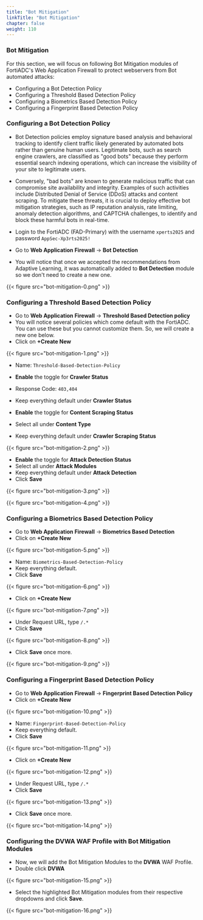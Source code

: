 ```yaml
---
title: "Bot Mitigation"
linkTitle: "Bot Mitigation"
chapter: false
weight: 110
---
```


### Bot Mitigation

For this section, we will focus on following Bot Mitigation modules of FortiADC's Web Application Firewall to protect webservers from Bot automated attacks:

* Configuring a Bot Detection Policy
* Configuring a Threshold Based Detection Policy
* Configuring a Biometrics Based Detection Policy
* Configuring a Fingerprint Based Detection Policy

### Configuring a Bot Detection Policy

* Bot Detection policies employ signature based analysis and behavioral tracking to identify client traffic likely generated by automated bots rather than genuine human users. Legitimate bots, such as search engine crawlers, are classified as "good bots" because they perform essential search indexing operations, which can increase the visibility of your site to legitimate users.

* Conversely, "bad bots" are known to generate malicious traffic that can compromise site availability and integrity. Examples of such activities include Distributed Denial of Service (DDoS) attacks and content scraping. To mitigate these threats, it is crucial to deploy effective bot mitigation strategies, such as IP reputation analysis, rate limiting, anomaly detection algorithms, and CAPTCHA challenges, to identify and block these harmful bots in real-time.

* Login to the FortiADC (FAD-Primary) with the username ```xperts2025``` and password ```AppSec-Xp3rts2025!``` 
* Go to **Web Application Firewall** → **Bot Detection** 
* You will notice that once we accepted the recommendations from Adaptive Learning, it was automatically added to **Bot Detection** module so we don't need to create a new one.

{{< figure src="bot-mitigation-0.png" >}}

### Configuring a Threshold Based Detection Policy

* Go to **Web Application Firewall** → **Threshold Based Detection policy** 
* You will notice several policies which come default with the FortiADC. You can use these but you cannot customize them. So, we will create a new one below. 
* Click on **+Create New** 

{{< figure src="bot-mitigation-1.png" >}}

* Name: ```Threshold-Based-Detection-Policy```
* **Enable** the toggle for **Crawler Status**
* Response Code: ```403,404```
* Keep everything default under **Crawler Status**

* **Enable** the toggle for **Content Scraping Status**
* Select all under **Content Type**
* Keep everything default under **Crawler Scraping Status**

{{< figure src="bot-mitigation-2.png" >}}

* **Enable** the toggle for **Attack Detection Status**
* Select all under **Attack Modules**
* Keep everything default under **Attack Detection**
* Click **Save**

{{< figure src="bot-mitigation-3.png" >}}

{{< figure src="bot-mitigation-4.png" >}}

### Configuring a Biometrics Based Detection Policy

* Go to **Web Application Firewall** → **Biometrics Based Detection** 
* Click on **+Create New** 

{{< figure src="bot-mitigation-5.png" >}}

* Name: ```Biometrics-Based-Detection-Policy```
* Keep everything default.
* Click **Save**

{{< figure src="bot-mitigation-6.png" >}}

* Click on **+Create New** 

{{< figure src="bot-mitigation-7.png" >}}

* Under Request URL, type ```/.*``` 
* Click **Save**

{{< figure src="bot-mitigation-8.png" >}}

* Click **Save** once more.

{{< figure src="bot-mitigation-9.png" >}}

### Configuring a Fingerprint Based Detection Policy

* Go to **Web Application Firewall** → **Fingerprint Based Detection Policy** 
* Click on **+Create New** 

{{< figure src="bot-mitigation-10.png" >}}

* Name: ```Fingerprint-Based-Detection-Policy```
* Keep everything default.
* Click **Save**

{{< figure src="bot-mitigation-11.png" >}}

* Click on **+Create New**

{{< figure src="bot-mitigation-12.png" >}}

* Under Request URL, type ```/.*``` 
* Click **Save**

{{< figure src="bot-mitigation-13.png" >}}

* Click **Save** once more.

{{< figure src="bot-mitigation-14.png" >}}

### Configuring the DVWA WAF Profile with Bot Mitigation Modules

* Now, we will add the Bot Mitigation Modules to the **DVWA** WAF Profile.
* Double click **DVWA**

{{< figure src="bot-mitigation-15.png" >}}

* Select the highlighted Bot Mitigation modules from their respective dropdowns and click **Save**.

{{< figure src="bot-mitigation-16.png" >}}